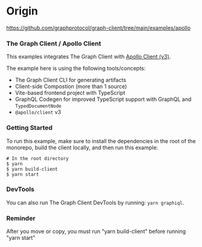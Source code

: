 
# Origin 
  https://github.com/graphprotocol/graph-client/tree/main/examples/apollo

### The Graph Client / Apollo Client

This examples integrates The Graph Client with [Apollo Client (v3)](https://github.com/apollographql/apollo-client).

The example here is using the following tools/concepts:

- The Graph Client CLI for generating artifacts
- Client-side Compostion (more than 1 source)
- Vite-based frontend project with TypeScript
- GraphQL Codegen for improved TypeScript support with GraphQL and `TypedDocumentNode`
- `@apollo/client` v3

### Getting Started

To run this example, make sure to install the dependencies in the root of the monorepo, build the client locally, and then run this example:

```
# In the root directory
$ yarn
$ yarn build-client
$ yarn start
```

### DevTools

You can also run The Graph Client DevTools by running: `yarn graphiql`.

### Reminder
After you move or copy, you must run "yarn build-client" before running "yarn start"
